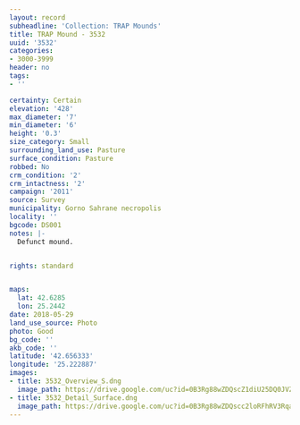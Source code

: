```yaml
---
layout: record
subheadline: 'Collection: TRAP Mounds'
title: TRAP Mound - 3532
uuid: '3532'
categories:
- 3000-3999
header: no
tags:
- ''

certainty: Certain
elevation: '428'
max_diameter: '7'
min_diameter: '6'
height: '0.3'
size_category: Small
surrounding_land_use: Pasture
surface_condition: Pasture
robbed: No
crm_condition: '2'
crm_intactness: '2'
campaign: '2011'
source: Survey
municipality: Gorno Sahrane necropolis
locality: ''
bgcode: DS001
notes: |-
  Defunct mound.


rights: standard


maps:
  lat: 42.6285
  lon: 25.2442
date: 2018-05-29
land_use_source: Photo
photo: Good
bg_code: ''
akb_code: ''
latitude: '42.656333'
longitude: '25.222887'
images:
- title: 3532_Overview_S.dng
  image_path: https://drive.google.com/uc?id=0B3Rg88wZDQscZ1diU25DQ0JVZVk
- title: 3532_Detail_Surface.dng
  image_path: https://drive.google.com/uc?id=0B3Rg88wZDQscc2loRFhRV3RqaTA
---
```

